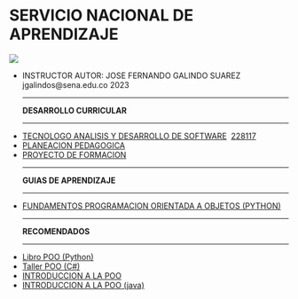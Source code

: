 # SERVICIO NACIONAL DE APRENDIZAJE
<link href="http://siomi.datasena.com/analitica/Estilo.css" rel="stylesheet" type="text/css" />

<img src="https://blogger.googleusercontent.com/img/a/AVvXsEimdqxynaYJeDRuTUp3lzEWFnnQSC2KTVSxvnV70I2eZ5tOCfjwdNnExSTSm2tCf1xBFHVHwsN80OCpDCO0J80UTNWxPC86s7s5aB8rnizg7guNowqTxhr5Fd9WH48n7pn8uLZNFTgXuSGUH6BNncmfQEpOz9pAe_T0zD8n2-aGZk8-C_l6GWk-aq60fQ=s960">
<ul>
<li>INSTRUCTOR AUTOR: JOSE FERNANDO GALINDO SUAREZ jgalindos@sena.edu.co 2023</li>
<hr>
<b>DESARROLLO CURRICULAR</b><hr>
<li><a href="https://www.youtube.com/watch?v=ddiy0azeS5g">TECNOLOGO ANALISIS Y DESARROLLO DE SOFTWARE</a>&nbsp;&nbsp;<a  href="https://drive.google.com/file/d/1J16_M5qVOIUIZsW-V36TdFBoIeA0iiJD/view">228117</a></li>
<li><a href="https://docs.google.com/spreadsheets/d/1q-q40nEnY7XiUKf7lzkKv7vpxGOdKvX5/edit?usp=sharing&ouid=104204113553695993324&rtpof=true&sd=true" targe="xxx">PLANEACION PEDAGOGICA</a></li>
<li><a href="https://drive.google.com/file/d/104Cx9a5bTd2BM-wTEaIzmGz7GK-W27x6/view?usp=sharing">PROYECTO DE FORMACION</a></li>
<hr><b>GUIAS DE APRENDIZAJE</B><hr>
<li><a href="https://drive.google.com/file/d/1uFOzXJdgSIDSolWJanoMGMKU-D4m-Ko4/view?usp=sharing" targe="xxx">FUNDAMENTOS PROGRAMACION ORIENTADA A OBJETOS (PYTHON)</a></li>
<hr><b>RECOMENDADOS</B><hr>
<li><a href="https://ellibrodepython.com/programacion-orientada-a-objetos" targe="xxx">Libro POO (Python)</a></li>
<li><a href="https://docs.google.com/presentation/d/e/2PACX-1vRInUm61FUxu8b_2xYI749X2FKhCdUDNGihDcQR123idAdo878SJsoFUKRKz_qU0w/pub?start=false&loop=false&delayms=3000" targe="xxx">Taller POO (C#)</a></li>
<li><a href="https://drive.google.com/file/d/1E3wlfJlcojBh2JCDdMPmk6RSIuCvR80F/view?usp=sharing" targe="xxx">INTRODUCCION A LA POO</a></li>
<li><a href="https://drive.google.com/file/d/1FxtrfRUb1s8Cfgz6rcnku_Tmgd34oPsq/view?usp=sharing" targe="xxx">INTRODUCCION A LA POO (java)</a></li>

</ul>